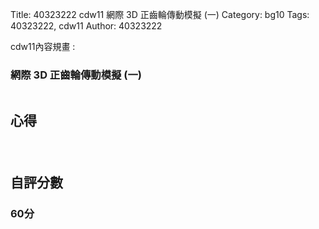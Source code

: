 Title: 40323222 cdw11 網際 3D 正齒輪傳動模擬 (一)
Category: bg10
Tags: 40323222, cdw11
Author: 40323222

cdw11內容規畫 :  
<!-- PELICAN_END_SUMMARY -->
<h3>網際 3D 正齒輪傳動模擬 (一)</h3>
<img src="">
<br/>
<h2>心得</h2>
<h3></h3>
<br/>
<h2>自評分數</h2>
<h3>60分</h3>